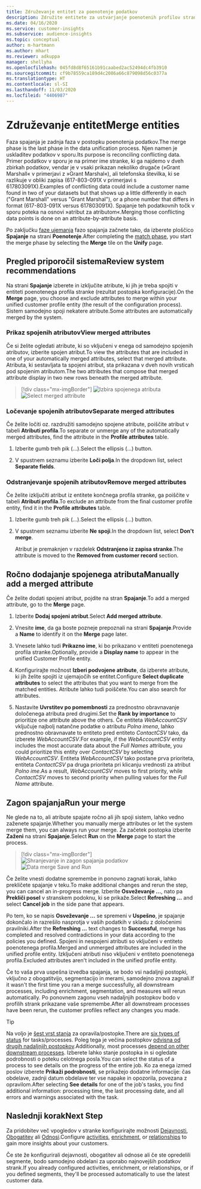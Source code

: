 ```yaml
---
title: Združevanje entitet za poenotenje podatkov
description: Združite entitete za ustvarjanje poenotenih profilov strank.
ms.date: 04/16/2020
ms.service: customer-insights
ms.subservice: audience-insights
ms.topic: conceptual
author: m-hartmann
ms.author: mhart
ms.reviewer: adkuppa
manager: shellyha
ms.openlocfilehash: 045fd8d8f65161b91caabed2ac52494dc4fb3910
ms.sourcegitcommit: cf9b78559ca189d4c2086a66c879098d56c0377a
ms.translationtype: HT
ms.contentlocale: sl-SI
ms.lasthandoff: 11/03/2020
ms.locfileid: "4406987"
---
```

# <a name="merge-entities"></a><span data-ttu-id="58912-103">Združevanje entitet</span><span class="sxs-lookup"><span data-stu-id="58912-103">Merge entities</span></span>

<span data-ttu-id="58912-104">Faza spajanja je zadnja faza v postopku poenotenja podatkov.</span><span class="sxs-lookup"><span data-stu-id="58912-104">The merge phase is the last phase in the data unification process.</span></span> <span data-ttu-id="58912-105">Njen namen je uskladitev podatkov v sporu.</span><span class="sxs-lookup"><span data-stu-id="58912-105">Its purpose is reconciling conflicting data.</span></span> <span data-ttu-id="58912-106">Primer podatkov v sporu je na primer ime stranke, ki ga najdemo v dveh zbirkah podatkov, vendar je v vsaki prikazan nekoliko drugače (»Grant Marshall« v primerjavi z »Grant Marshal«), ali telefonska številka, ki se razlikuje v obliki zapisa (617-803-091X v primerjavi s 617803091X).</span><span class="sxs-lookup"><span data-stu-id="58912-106">Examples of conflicting data could include a customer name found in two of your datasets but that shows up a little differently in each ("Grant Marshall" versus "Grant Marshal"), or a phone number that differs in format (617-803-091X versus 617803091X).</span></span> <span data-ttu-id="58912-107">Spajanje teh podatkovnih točk v sporu poteka na osnovi »atribut za atributom«.</span><span class="sxs-lookup"><span data-stu-id="58912-107">Merging those conflicting data points is done on an attribute-by-attribute basis.</span></span>

<span data-ttu-id="58912-108">Po zaključku [faze ujemanja](match-entities.md) fazo spajanja začnete tako, da izberete ploščico **Spajanje** na strani **Poenotenje**.</span><span class="sxs-lookup"><span data-stu-id="58912-108">After completing the [match phase](match-entities.md), you start the merge phase by selecting the **Merge** tile on the **Unify** page.</span></span>

## <a name="review-system-recommendations"></a><span data-ttu-id="58912-109">Pregled priporočil sistema</span><span class="sxs-lookup"><span data-stu-id="58912-109">Review system recommendations</span></span>

<span data-ttu-id="58912-110">Na strani **Spajanje** izberete in izključite atribute, ki jih je treba spojiti v entiteti poenotenega profila stranke (rezultat postopka konfiguracije).</span><span class="sxs-lookup"><span data-stu-id="58912-110">On the **Merge** page, you choose and exclude attributes to merge within your unified customer profile entity (the result of the configuration process).</span></span> <span data-ttu-id="58912-111">Sistem samodejno spoji nekatere atribute.</span><span class="sxs-lookup"><span data-stu-id="58912-111">Some attributes are automatically merged by the system.</span></span>

### <a name="view-merged-attributes"></a><span data-ttu-id="58912-112">Prikaz spojenih atributov</span><span class="sxs-lookup"><span data-stu-id="58912-112">View merged attributes</span></span>

<span data-ttu-id="58912-113">Če si želite ogledati atribute, ki so vključeni v enega od samodejno spojenih atributov, izberite spojen atribut.</span><span class="sxs-lookup"><span data-stu-id="58912-113">To view the attributes that are included in one of your automatically merged attributes, select that merged attribute.</span></span> <span data-ttu-id="58912-114">Atributa, ki sestavljata ta spojeni atribut, sta prikazana v dveh novih vrsticah pod spojenim atributom.</span><span class="sxs-lookup"><span data-stu-id="58912-114">The two attributes that compose that merged attribute display in two new rows beneath the merged attribute.</span></span>

> [!div class="mx-imgBorder"]
> <span data-ttu-id="58912-115">![Izbira spojenega atributa](media/configure-data-merge-profile-attributes.png "Izbira spojenega atributa")</span><span class="sxs-lookup"><span data-stu-id="58912-115">![Select merged attribute](media/configure-data-merge-profile-attributes.png "Select merged attribute")</span></span>

### <a name="separate-merged-attributes"></a><span data-ttu-id="58912-116">Ločevanje spojenih atributov</span><span class="sxs-lookup"><span data-stu-id="58912-116">Separate merged attributes</span></span>

<span data-ttu-id="58912-117">Če želite ločiti oz. razdružiti samodejno spojene atribute, poiščite atribut v tabeli **Atributi profila**.</span><span class="sxs-lookup"><span data-stu-id="58912-117">To separate or unmerge any of the automatically merged attributes, find the attribute in the **Profile attributes** table.</span></span>

1. <span data-ttu-id="58912-118">Izberite gumb treh pik (...).</span><span class="sxs-lookup"><span data-stu-id="58912-118">Select the ellipsis (...) button.</span></span>
  
2. <span data-ttu-id="58912-119">V spustnem seznamu izberite **Loči polja**.</span><span class="sxs-lookup"><span data-stu-id="58912-119">In the dropdown list, select **Separate fields**.</span></span>

### <a name="remove-merged-attributes"></a><span data-ttu-id="58912-120">Odstranjevanje spojenih atributov</span><span class="sxs-lookup"><span data-stu-id="58912-120">Remove merged attributes</span></span>

<span data-ttu-id="58912-121">Če želite izključiti atribut iz entitete končnega profila stranke, ga poiščite v tabeli **Atributi profila**.</span><span class="sxs-lookup"><span data-stu-id="58912-121">To exclude an attribute from the final customer profile entity, find it in the **Profile attributes** table.</span></span>

1. <span data-ttu-id="58912-122">Izberite gumb treh pik (...).</span><span class="sxs-lookup"><span data-stu-id="58912-122">Select the ellipsis (...) button.</span></span>
  
2. <span data-ttu-id="58912-123">V spustnem seznamu izberite **Ne spoji**.</span><span class="sxs-lookup"><span data-stu-id="58912-123">In the dropdown list, select **Don't merge**.</span></span>

   <span data-ttu-id="58912-124">Atribut je premaknjen v razdelek **Odstranjeno iz zapisa stranke**.</span><span class="sxs-lookup"><span data-stu-id="58912-124">The attribute is moved to the **Removed from customer record** section.</span></span>

## <a name="manually-add-a-merged-attribute"></a><span data-ttu-id="58912-125">Ročno dodajanje spojenega atributa</span><span class="sxs-lookup"><span data-stu-id="58912-125">Manually add a merged attribute</span></span>

<span data-ttu-id="58912-126">Če želite dodati spojeni atribut, pojdite na stran **Spajanje**.</span><span class="sxs-lookup"><span data-stu-id="58912-126">To add a merged attribute, go to the **Merge** page.</span></span>

1. <span data-ttu-id="58912-127">Izberite **Dodaj spojeni atribut**.</span><span class="sxs-lookup"><span data-stu-id="58912-127">Select **Add merged attribute**.</span></span>

2. <span data-ttu-id="58912-128">Vnesite **ime**, da ga boste pozneje prepoznali na strani **Spajanje**.</span><span class="sxs-lookup"><span data-stu-id="58912-128">Provide a **Name** to identify it on the **Merge** page later.</span></span>

3. <span data-ttu-id="58912-129">Vnesete lahko tudi **Prikazno ime**, ki bo prikazano v entiteti poenotenega profila stranke.</span><span class="sxs-lookup"><span data-stu-id="58912-129">Optionally, provide a **Display name** to appear in the unified Customer Profile entity.</span></span>

4. <span data-ttu-id="58912-130">Konfigurirajte možnost **Izberi podvojene atribute**, da izberete atribute, ki jih želite spojiti iz ujemajočih se entitet.</span><span class="sxs-lookup"><span data-stu-id="58912-130">Configure **Select duplicate attributes** to select the attributes that you want to merge from the matched entities.</span></span> <span data-ttu-id="58912-131">Atribute lahko tudi poiščete.</span><span class="sxs-lookup"><span data-stu-id="58912-131">You can also search for attributes.</span></span>

5. <span data-ttu-id="58912-132">Nastavite **Uvrstitev po pomembnosti** za prednostno obravnavanje določenega atributa pred drugimi.</span><span class="sxs-lookup"><span data-stu-id="58912-132">Set the **Rank by importance** to prioritize one attribute above the others.</span></span> <span data-ttu-id="58912-133">Če entiteta *WebAccountCSV* vključuje najbolj natančne podatke o atributu *Polna imena*, lahko prednostno obravnavate to entiteto pred entiteto *ContactCSV* tako, da izberete *WebAccountCSV*.</span><span class="sxs-lookup"><span data-stu-id="58912-133">For example, if the *WebAccountCSV* entity includes the most accurate data about the *Full Names* attribute, you could prioritize this entity over *ContactCSV* by selecting *WebAccountCSV*.</span></span> <span data-ttu-id="58912-134">Entiteta *WebAccountCSV* tako postane prva prioriteta, entiteta *ContactCSV* pa druga prioriteta pri klicanju vrednosti za atribut *Polno ime*.</span><span class="sxs-lookup"><span data-stu-id="58912-134">As a result, *WebAccountCSV* moves to first priority, while *ContactCSV* moves to second priority when pulling values for the *Full Name* attribute.</span></span>

## <a name="run-your-merge"></a><span data-ttu-id="58912-135">Zagon spajanja</span><span class="sxs-lookup"><span data-stu-id="58912-135">Run your merge</span></span>

<span data-ttu-id="58912-136">Ne glede na to, ali atribute spajate ročno ali jih spoji sistem, lahko vedno zaženete spajanje.</span><span class="sxs-lookup"><span data-stu-id="58912-136">Whether you manually merge attributes or let the system merge them, you can always run your merge.</span></span> <span data-ttu-id="58912-137">Za začetek postopka izberite **Zaženi** na strani **Spajanje**.</span><span class="sxs-lookup"><span data-stu-id="58912-137">Select **Run** on the **Merge** page to start the process.</span></span>

> [!div class="mx-imgBorder"]
> <span data-ttu-id="58912-138">![Shranjevanje in zagon spajanja podatkov](media/configure-data-merge-save-run.png "Shranjevanje in zagon spajanja podatkov")</span><span class="sxs-lookup"><span data-stu-id="58912-138">![Data merge Save and Run](media/configure-data-merge-save-run.png "Data merge Save and Run")</span></span>

<span data-ttu-id="58912-139">Če želite vnesti dodatne spremembe in ponovno zagnati korak, lahko prekličete spajanje v teku.</span><span class="sxs-lookup"><span data-stu-id="58912-139">To make additional changes and rerun the step, you can cancel an in-progress merge.</span></span> <span data-ttu-id="58912-140">Izberite **Osveževanje ...**, nato pa **Prekliči posel** v stranskem podoknu, ki se prikaže.</span><span class="sxs-lookup"><span data-stu-id="58912-140">Select **Refreshing ...** and select **Cancel job**  in the side pane that appears.</span></span>

<span data-ttu-id="58912-141">Po tem, ko se napis **Osveževanje ...** se spremeni v **Uspešno**, je spajanje dokončalo in razrešilo nasprotja v vaših podatkih v skladu z določenimi pravilniki.</span><span class="sxs-lookup"><span data-stu-id="58912-141">After the **Refreshing ...** text changes to **Successful**, merge has completed and resolved contradictions in your data according to the policies you defined.</span></span> <span data-ttu-id="58912-142">Spojeni in nespojeni atributi so vključeni v entiteto poenotenega profila.</span><span class="sxs-lookup"><span data-stu-id="58912-142">Merged and unmerged attributes are included in the unified profile entity.</span></span> <span data-ttu-id="58912-143">Izključeni atributi niso vključeni v entiteto poenotenega profila.</span><span class="sxs-lookup"><span data-stu-id="58912-143">Excluded attributes aren't included in the unified profile entity.</span></span>

<span data-ttu-id="58912-144">Če to vaša prva uspešna izvedba spajanja, se bodo vsi nadaljnji postopki, vključno z obogatitvijo, segmentacijo in merami, samodejno znova zagnali.</span><span class="sxs-lookup"><span data-stu-id="58912-144">If it wasn't the first time you ran a merge successfully, all downstream processes, including enrichment, segmentation, and measures will rerun automatically.</span></span> <span data-ttu-id="58912-145">Po ponovnem zagonu vseh nadaljnjih postopkov bodo v profilih strank prikazane vaše spremembe.</span><span class="sxs-lookup"><span data-stu-id="58912-145">After all downstream processes have been rerun, the customer profiles reflect any changes you made.</span></span>

> [!TIP]
> <span data-ttu-id="58912-146">Na voljo je [šest vrst stanja](system.md#status-types) za opravila/postopke.</span><span class="sxs-lookup"><span data-stu-id="58912-146">There are [six types of status](system.md#status-types) for tasks/processes.</span></span> <span data-ttu-id="58912-147">Poleg tega je večina postopkov [odvisna od drugih nadaljnjih postopkov](system.md#refresh-policies).</span><span class="sxs-lookup"><span data-stu-id="58912-147">Additionally, most processes [depend on other downstream processes](system.md#refresh-policies).</span></span> <span data-ttu-id="58912-148">Izberete lahko stanje postopka in si ogledate podrobnosti o poteku celotnega posla.</span><span class="sxs-lookup"><span data-stu-id="58912-148">You can select the status of a process to see details on the progress of the entire job.</span></span> <span data-ttu-id="58912-149">Ko za enega izmed poslov izberete **Prikaži podrobnosti**, se prikažejo dodatne informacije: čas obdelave, zadnji datum obdelave ter vse napake in opozorila, povezana z opravilom.</span><span class="sxs-lookup"><span data-stu-id="58912-149">After selecting **See details** for one of the job's tasks, you find additional information: processing time, the last processing date, and all errors and warnings associated with the task.</span></span>

## <a name="next-step"></a><span data-ttu-id="58912-150">Naslednji korak</span><span class="sxs-lookup"><span data-stu-id="58912-150">Next Step</span></span>

<span data-ttu-id="58912-151">Za pridobitev več vpogledov v stranke konfigurirajte možnosti [Dejavnosti](activities.md), [Obogatitev](enrichment-microsoft-graph.md) ali [Odnosi](relationships.md).</span><span class="sxs-lookup"><span data-stu-id="58912-151">Configure [activities](activities.md), [enrichment](enrichment-microsoft-graph.md), or [relationships](relationships.md) to gain more insights about your customers.</span></span>

<span data-ttu-id="58912-152">Če ste že konfigurirali dejavnosti, obogatitev ali odnose ali če ste opredelili segmente, bodo samodejno obdelani za uporabo najnovejših podatkov strank.</span><span class="sxs-lookup"><span data-stu-id="58912-152">If you already configured activities, enrichment, or relationships, or if you defined segments, they'll be processed automatically to use the latest customer data.</span></span>


